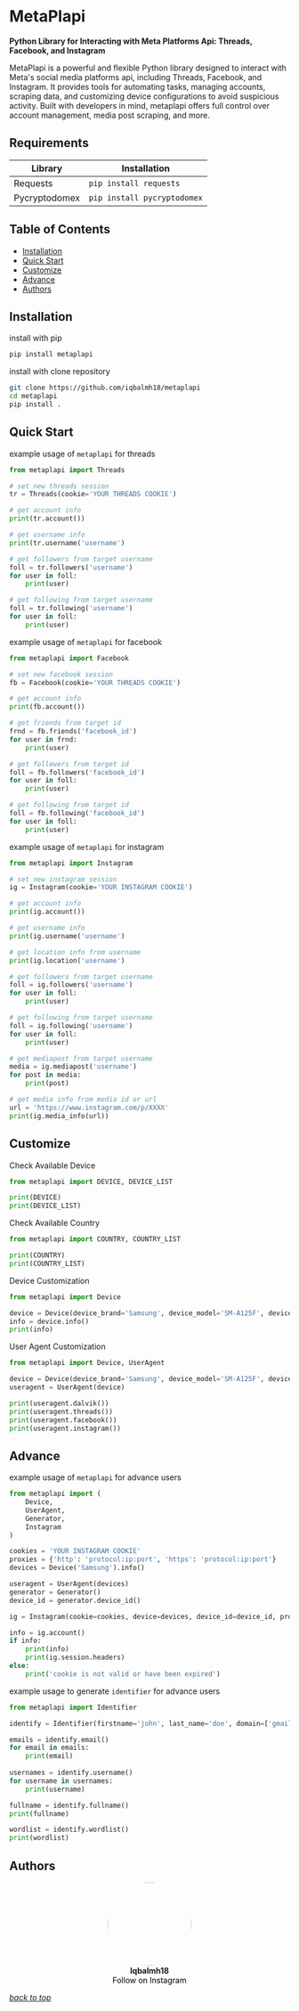 # MetaPlapi
**Python Library for Interacting with Meta Platforms Api: Threads, Facebook, and Instagram**  

MetaPlapi is a powerful and flexible Python library designed to interact with Meta's social media platforms api, including Threads, Facebook, and Instagram. It provides tools for automating tasks, managing accounts, scraping data, and customizing device configurations to avoid suspicious activity. Built with developers in mind, metaplapi offers full control over account management, media post scraping, and more.

## Requirements
| Library       | Installation                  | 
|---------------|-------------------------------|
| Requests      | `pip install requests`        |
| Pycryptodomex | `pip install pycryptodomex`   |

## Table of Contents

- [Installation](#installation)
- [Quick Start](#quick-start)
- [Customize](#customize)
- [Advance](#advance)
- [Authors](#authors)

## Installation
install with pip
```bash
pip install metaplapi
```  
install with clone repository
```bash
git clone https://github.com/iqbalmh18/metaplapi
cd metaplapi
pip install .
```

## Quick Start
example usage of `metaplapi` for threads
```python
from metaplapi import Threads

# set new threads session
tr = Threads(cookie='YOUR THREADS COOKIE')

# get account info
print(tr.account())

# get username info
print(tr.username('username')

# get followers from target username
foll = tr.followers('username')
for user in foll:
    print(user)

# get following from target username
foll = tr.following('username')
for user in foll:
    print(user)
```

example usage of `metaplapi` for facebook
```python
from metaplapi import Facebook

# set new facebook session
fb = Facebook(cookie='YOUR THREADS COOKIE')

# get account info
print(fb.account())

# get friends from target id
frnd = fb.friends('facebook_id')
for user in frnd:
    print(user)

# get followers from target id
foll = fb.followers('facebook_id')
for user in foll:
    print(user)

# get following from target id
foll = fb.following('facebook_id')
for user in foll:
    print(user)
```

example usage of `metaplapi` for instagram
```python
from metaplapi import Instagram

# set new instagram session
ig = Instagram(cookie='YOUR INSTAGRAM COOKIE')

# get account info
print(ig.account())

# get username info
print(ig.username('username')

# get location info from username
print(ig.location('username')

# get followers from target username
foll = ig.followers('username')
for user in foll:
    print(user)

# get following from target username
foll = ig.following('username')
for user in foll:
    print(user)

# get mediapost from target username
media = ig.mediapost('username')
for post in media:
    print(post)

# get media info from media id or url
url = 'https://www.instagram.com/p/XXXX'
print(ig.media_info(url))
```

## Customize
Check Available Device
```python
from metaplapi import DEVICE, DEVICE_LIST

print(DEVICE)
print(DEVICE_LIST)
```
Check Available Country
```python
from metaplapi import COUNTRY, COUNTRY_LIST

print(COUNTRY)
print(COUNTRY_LIST)
```
Device Customization  
```python  
from metaplapi import Device  

device = Device(device_brand='Samsung', device_model='SM-A125F', device_country='ID')  
info = device.info()  
print(info)  
```  
User Agent Customization
```python
from metaplapi import Device, UserAgent

device = Device(device_brand='Samsung', device_model='SM-A125F', device_country='ID')  
useragent = UserAgent(device)

print(useragent.dalvik())
print(useragent.threads())
print(useragent.facebook())
print(useragent.instagram())
```

## Advance
example usage of `metaplapi` for advance users
```python  
from metaplapi import (
    Device,
    UserAgent,
    Generator,
    Instagram
)

cookies = 'YOUR INSTAGRAM COOKIE'  
proxies = {'http': 'protocol:ip:port', 'https': 'protocol:ip:port'}
devices = Device('Samsung').info()

useragent = UserAgent(devices)
generator = Generator()
device_id = generator.device_id()

ig = Instagram(cookie=cookies, device=devices, device_id=device_id, proxies=proxies)

info = ig.account()
if info:
    print(info)
    print(ig.session.headers)
else:
    print('cookie is not valid or have been expired')
```

example usage to generate `identifier` for advance users
```python  
from metaplapi import Identifier  

identify = Identifier(firstname='john', last_name='doe', domain=['gmail.com','yahoo.com'], result=10)  

emails = identify.email()  
for email in emails:  
    print(email)  
    
usernames = identify.username()
for username in usernames:
    print(username)

fullname = identify.fullname()
print(fullname)

wordlist = identify.wordlist()
print(wordlist)
```  

## Authors
<p align="center">
  <img src="https://2.gravatar.com/avatar/883c7ebdf4f802eeeaafad5c229372afdb625e67de197c88272fa2fcf12256fb?size=512" width="150" style="border-radius: 50%;">
  <br>
  <b>Iqbalmh18</b>
  <br>
  <a href="https://instagram.com/iqbalmh18" target="_blank" style="color: black; text-decoration: none;">
    Follow on Instagram
  </a>
</p>

[*back to top*](#metaplapi)